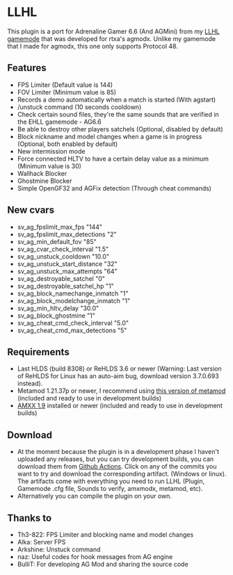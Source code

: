 # LLHL
This plugin is a port for Adrenaline Gamer 6.6 (And AGMini) from my [LLHL gamemode](https://github.com/rtxa/agmodx/blob/master/valve/addons/amxmodx/scripting/agmodx_llhl.sma) that was developed for rtxa's agmodx.
Unlike my gamemode that I made for agmodx, this one only supports Protocol 48.

## Features
- FPS Limiter (Default value is 144)
- FOV Limiter (Minimum value is 85)
- Records a demo automatically when a match is started (With agstart)
- /unstuck command (10 seconds cooldown)
- Check certain sound files, they're the same sounds that are verified in the EHLL gamemode - AG6.6
- Be able to destroy other players satchels (Optional, disabled by default)
- Block nickname and model changes when a game is in progress (Optional, both enabled by default)
- New intermission mode
- Force connected HLTV to have a certain delay value as a minimum (Minimum value is 30)
- Wallhack Blocker
- Ghostmine Blocker
- Simple OpenGF32 and AGFix detection (Through cheat commands)

## New cvars
- sv_ag_fpslimit_max_fps "144"
- sv_ag_fpslimit_max_detections "2"
- sv_ag_min_default_fov "85"
- sv_ag_cvar_check_interval "1.5"
- sv_ag_unstuck_cooldown "10.0"
- sv_ag_unstuck_start_distance "32"
- sv_ag_unstuck_max_attempts "64"
- sv_ag_destroyable_satchel "0"
- sv_ag_destroyable_satchel_hp "1"
- sv_ag_block_namechange_inmatch "1"
- sv_ag_block_modelchange_inmatch "1"
- sv_ag_min_hltv_delay "30.0"
- sv_ag_block_ghostmine "1"
- sv_ag_cheat_cmd_check_interval "5.0"
- sv_ag_cheat_cmd_max_detections "5"

## Requirements
- Last HLDS (build 8308) or ReHLDS 3.6 or newer (Warning: Last version of ReHLDS for Linux has an auto-aim bug, download version 3.7.0.693 instead).
- Metamod 1.21.37p or newer, I recommend using [this version of metamod](https://github.com/Solokiller/Metamod-P-CMake/releases/tag/v1.21p39) (included and ready to use in development builds)
- [AMXX 1.9](https://www.amxmodx.org/downloads-new.php) installed or newer (included and ready to use in development builds)

## Download
- At the moment because the plugin is in a development phase I haven't uploaded any releases, but you can try development builds, you can download them from [Github Actions](https://github.com/FlyingCat-X/llhl/actions). Click on any of the commits you want to try and download the corresponding artifact. (Windows or linux). The artifacts come with everything you need to run LLHL (Plugin, Gamemode .cfg file, Sounds to verify, amxmodx, metamod, etc).
- Alternatively you can compile the plugin on your own.

## Thanks to
- Th3-822: FPS Limiter and blocking name and model changes
- Alka: Server FPS
- Arkshine: Unstuck command
- naz: Useful codes for hook messages from AG engine
- BulliT: For developing AG Mod and sharing the source code
